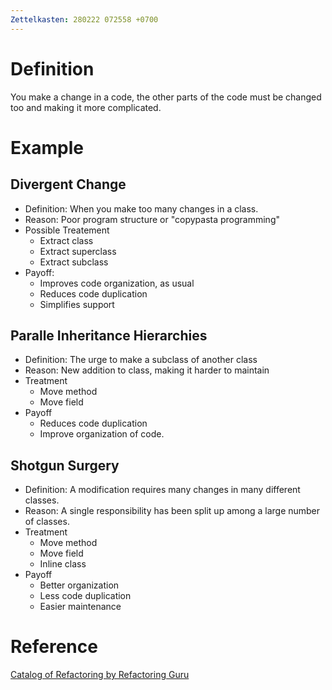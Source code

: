 ```yaml
---
Zettelkasten: 280222 072558 +0700
---
```

# Definition
You make a change in a code, the other parts of the code must be changed too and making it more complicated.

# Example
## Divergent Change
* Definition: When you make too many changes in a class.
* Reason: Poor program structure or "copypasta programming"
* Possible Treatement
	* Extract class
	* Extract superclass
	* Extract subclass
* Payoff:
	* Improves code organization, as usual
	* Reduces code duplication
	* Simplifies support

## Paralle Inheritance Hierarchies
* Definition: The urge to make a subclass of another class
* Reason: New addition to class, making it harder to maintain
* Treatment
	* Move method
	* Move field
* Payoff
	* Reduces code duplication
	* Improve organization of code.

## Shotgun Surgery
* Definition: A modification requires many changes in many different classes.
* Reason: A single responsibility has been split up among a large number of classes.
* Treatment
	* Move method
	* Move field
	* Inline class
* Payoff
	* Better organization
	* Less code duplication
	* Easier maintenance

# Reference
[Catalog of Refactoring by Refactoring Guru](https://refactoring.guru/refactoring/catalog)
